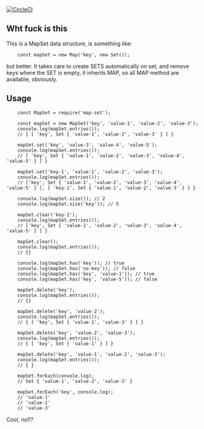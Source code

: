 [![CircleCI](https://circleci.com/gh/feliperohdee/map-set.svg?style=svg)](https://circleci.com/gh/feliperohdee/map-set)

## Wht fuck is this

This is a MapSet data structure, is something like:

		const mapSet = new Map('key', new Set());

but better. It takes care to create SETS automatically on set, and remove keys where the SET is empty, it inherits MAP, so all MAP method are available, obviously.

## Usage

		const MapSet = require('map-set');

		const mapSet = new MapSet('key', 'value-1', 'value-2', 'value-3'); 
		console.log(mapSet.entries());
		// { [ 'key', Set { 'value-1', 'value-2', 'value-3' } ] }

		mapSet.set('key', 'value-3', 'value-4', 'value-5');
		console.log(mapSet.entries());
		// [ 'key', Set { 'value-1', 'value-2', 'value-3', 'value-4', 'value-5' } ] }

		mapSet.set('key-1', 'value-1', 'value-2', 'value-3'); 
		console.log(mapSet.entries());
		// ['key', Set { 'value-1', 'value-2', 'value-3', 'value-4', 'value-5' } ], [ 'key-1', Set { 'value-1', 'value-2', 'value-3' } ] }
		
		console.log(mapSet.size()); // 2
		console.log(mapSet.size('key')); // 5

		mapSet.clear('key-1');
		console.log(mapSet.entries());
		// ['key', Set { 'value-1', 'value-2', 'value-3', 'value-4', 'value-5' } ] }

		mapSet.clear();
		console.log(mapSet.entries());
		// {}

		console.log(mapSet.has('key')); // true
		console.log(mapSet.has('no-key')); // false
		console.log(mapSet.has('key', 'value-1')); // true
		console.log(mapSet.has('key', 'value-5')); // false

		mapSet.delete('key');
		console.log(mapSet.entries());
		// {}

		mapSet.delete('key', 'value-2');
		console.log(mapSet.entries());
		// { [ 'key', Set { 'value-1', 'value-3' } ] }

		mapSet.delete('key', 'value-2', 'value-3');
		console.log(mapSet.entries());
		// { [ 'key', Set { 'value-1' } ] }

		mapSet.delete('key', 'value-1', 'value-2', 'value-3');
		console.log(mapSet.entries());
		// { }

		mapSet.forEach(console.log);
		// Set { 'value-1', 'value-2', 'value-3' }

		mapSet.forEach('key', console.log);
		// 'value-1'
		// 'value-2' 
		// 'value-3'

Cool, no!!?
